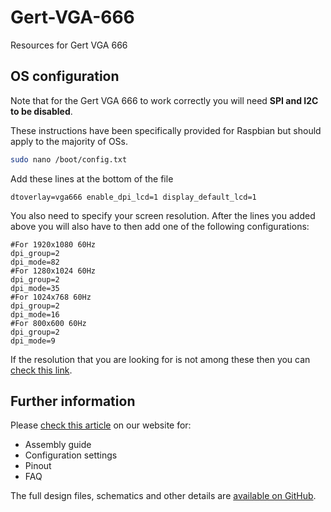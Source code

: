 # Gert-VGA-666
Resources for Gert VGA 666

## OS configuration
Note that for the Gert VGA 666 to work correctly you will need **SPI and I2C to be disabled**.

These instructions have been specifically provided for Raspbian but should apply to the majority of OSs.
```bash
sudo nano /boot/config.txt
```
Add these lines at the bottom of the file
```
dtoverlay=vga666 enable_dpi_lcd=1 display_default_lcd=1
```
You also need to specify your screen resolution. After the lines you added above you will also have to then add one of the following configurations:
```
#For 1920x1080 60Hz
dpi_group=2
dpi_mode=82
#For 1280x1024 60Hz
dpi_group=2
dpi_mode=35
#For 1024x768 60Hz
dpi_group=2
dpi_mode=16
#For 800x600 60Hz
dpi_group=2
dpi_mode=9
```
If the resolution that you are looking for is not among these then you can [check this link](https://www.raspberrypi.org/documentation/configuration/config-txt/video.md).

## Further information
Please [check this article](https://www.pi-supply.com/make/gert-vga-666-assembly-tips-and-gotchas/) on our website for:
* Assembly guide
* Configuration settings
* Pinout
* FAQ

The full design files, schematics and other details are [available on GitHub](https://github.com/fenlogic/vga666).
